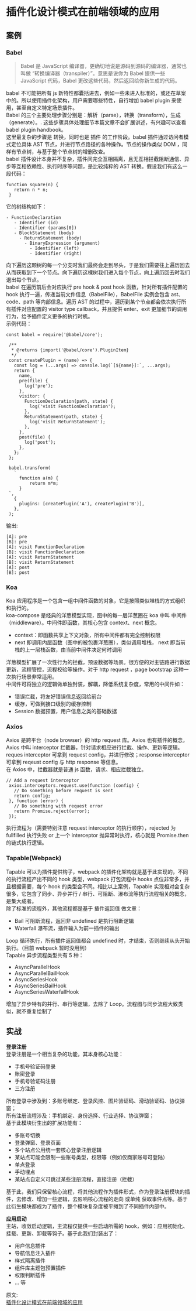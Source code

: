 # 插件化设计模式在前端领域的应用
## 案例
### Babel
> Babel 是 JavaScript 编译器，更确切地说是源码到源码的编译器，通常也叫做 “转换编译器（transpiler）”。意思是说你为 Babel 提供一些 JavaScript 代码，Babel 更改这些代码，然后返回给你新生成的代码。

babel 不可能把所有 js 新特性都囊括进去，例如一些未进入标准的，或还在草案中的。所以使用插件化架构，用户需要哪些特性，自行增加 babel plugin 来使用，甚至自定义特定场景插件。  
Babel 的三个主要处理步骤分别是：解析（parse），转换（transform），生成（generate）。. 这些步骤具体处理细节本篇文章不会扩展讲述，有兴趣可以查看 babel plugin handbook。  
这里最复杂的步骤是 转换，同时也是 插件 的工作阶段。babel 插件通过访问者模式定位具体 AST 节点，并进行节点路径的各种操作。节点的操作类似 DOM ，同样有节点树，与基于整个节点树的增删改查。  
babel 插件设计本身并不复杂，插件间完全互相隔离，且无互相拦截阻断通信、异步等互相依赖性、执行时序等问题，是比较纯粹的 AST 转换。假设我们有这么一段代码：  
``` 
function square(n) {
   return n * n;
 }
```
它的树结构如下：  
``` 
- FunctionDeclaration
   - Identifier (id)
   - Identifier (params[0])
   - BlockStatement (body)
     - ReturnStatement (body)
       - BinaryExpression (argument)
         - Identifier (left)
         - Identifier (right)
```
向下遍历这颗树的每一个分支时我们最终会走到尽头，于是我们需要往上遍历回去从而获取到下一个节点。向下遍历这棵树我们进入每个节点，向上遍历回去时我们退出每个节点。  
babel 在遍历前后会对应执行 pre hook & post hook 函数，针对所有插件配置的 hook 执行一遍，传递当前文件信息（BabelFile），BabelFile 实例会包含 ast、code、path 等内部信息。遍历 AST 的过程中，遍历到某个节点都会依次执行所有插件对应配置的 visitor type callback，并且提供 enter、exit 更加细节的调用行为，给予插件定义更多的执行时机。  
示例代码：  
``` 
const babel = require('@babel/core');

 /**
  * @returns {import('@babel/core').PluginItem}
  */
 const createPlugin = (name) => {
   const log = (...args) => console.log(`[${name}]:`, ...args);
   return {
     name,
     pre(file) {
       log('pre');
     },
     visitor: {
       FunctionDeclaration(path, state) {
         log('visit FunctionDeclaration');
       },
       ReturnStatement(path, state) {
         log('visit ReturnStatement');
       },
     },
     post(file) {
       log('post');
     },
   };
 };

 babel.transform(
   `
     function a(m) {
         return m*m;
     }
 `,
   {
     plugins: [createPlugin('A'), createPlugin('B')],
   },
 );
```
输出:  
``` 
[A]: pre
[B]: pre
[A]: visit FunctionDeclaration
[B]: visit FunctionDeclaration
[A]: visit ReturnStatement
[B]: visit ReturnStatement
[A]: post
[B]: post
```
### Koa
Koa 应用程序是一个包含一组中间件函数的对象，它是按照类似堆栈的方式组织和执行的。  
koa-compose 是经典的洋葱模型实现，图中的每一层洋葱圈在 koa 中叫 中间件（middleware）。中间件即函数，其核心包含 context、next 概念。  
- context：即函数共享上下文对象，所有中间件都有完全控制权限
- next 即调用内层函数（图中的被包裹洋葱圈），类似调用堆栈， next 即当前栈的上一层栈函数，由当前中间件决定何时调用

洋葱模型扩展了一次性行为的拦截，预设数据等场景。很方便的对主链路进行数据更新，流程管控，流程校验等操作。对于 http request ，page bootstrap 这种一次执行场景非常适用。  
中间件可将独立的逻辑做单独封装，解耦，降低系统复杂度，常用的中间件如：
- 错误拦截，将友好错误信息返回给前台
- 缓存，可做到接口级别的缓存控制
- Session 数据预置，用户信息之类的基础数据

### Axios
Axios 是跨平台（node browser）的 http request 库。Axios 也有插件的概念，Axios 中叫 interceptor 拦截器，针对请求相应进行拦截、操作、更新等逻辑。reques interceptor 可拿到 request config，并进行修改；response interceptor 可拿到 reqeust config 与 http response 等信息。  
在 Axios 中，拦截器就是普通 js 函数，请求、相应拦截独立。  
``` 
// Add a request interceptor
 axios.interceptors.request.use(function (config) {
   // Do something before request is sent
   return config;
 }, function (error) {
   // Do something with request error
   return Promise.reject(error);
 });
```
执行流程为（需要特别注意 request interceptor 的执行顺序），rejected 为 fullfilled 执行失败 or 上一个 interceptor 抛异常时执行，核心就是 Promise.then 的链式执行逻辑。
### Tapable(Webpack)
Tapable 可以为插件提供钩子，webpack 的插件化架构就是基于此实现的，不同的执行流程产出不同的 hook 类型，webpack 打包流程中 hooks 点位非常多，并且根据需要，每个 hook 的类型会不同。相比以上案例，Tapable 实现相对会复杂很多，它包含了同步、异步并行 / 串行、可阻断、瀑布流等执行流程相关的概念，是集大成者。  
除了标准的流程外，其他流程都是基于 插件返回值 做文章：
- Bail 可阻断流程，返回非 undefined 是执行阻断逻辑
- Waterfall 瀑布流，插件输入为前一插件的输出

Loop 循环执行，所有插件返回值都会 undefined 时，才结束，否则继续从头开始执行。（目前 webpack 暂时没用到）  
Tapable 异步流程类型共有 5 种：
- AsyncParallelHook
- AsyncParallelBailHook
- AsyncSeriesHook
- AsyncSeriesBailHook
- AsyncSeriesWaterfallHook

增加了异步特有的并行、串行等逻辑，去除了 Loop。流程图与同步流程大致类似，就不重复绘制了  

## 实战
**登录注册**  
登录注册是一个相当复杂的功能，其本身核心功能：
- 手机号验证码登录
- 账密登录
- 手机号验证码注册
- 三方注册

所有登录中涉及到：多账号绑定、登录风控、图片验证码、滑动验证码、协议弹窗；  
所有注册流程涉及：手机绑定、身份选择、行业选择、协议弹窗；  
基于此模块衍生出的扩展功能有：
- 多账号切换
- 登录弹窗、登录页面
- 多个站点公用统一套核心登录注册逻辑
- 某站点可能会限制一些账号类型，权限等（例如仅商家账号可登陆）
- 单点登录
- 手动埋点
- 某站点自定义可跳过某些注册流程，直接注册（拦截）

基于此，我们只保留核心流程，将其他流程作为插件形式，作为登录注册模块的插件，去修改、增加一些逻辑，去影响核心流程的走向 或单纯 获取事件点等。基于此衍生模块都成为了插件，整个模块复杂度被平摊到了不同插件内部中。  

**应用启动**  
主站，收敛启动逻辑，主流程仅提供一些启动所需的 hook，例如：应用初始化、挂载、更新、卸载等钩子。基于此我们封装出了：
- 用户信息插件
- 导航信息注入插件
- 样式隔离插件
- 组件库主题包预置插件
- 权限判断插件
- ... 等

原文:  
[插件化设计模式在前端领域的应用](https://mp.weixin.qq.com/s/458hCer_ZOYszCmnoiDfEA)

